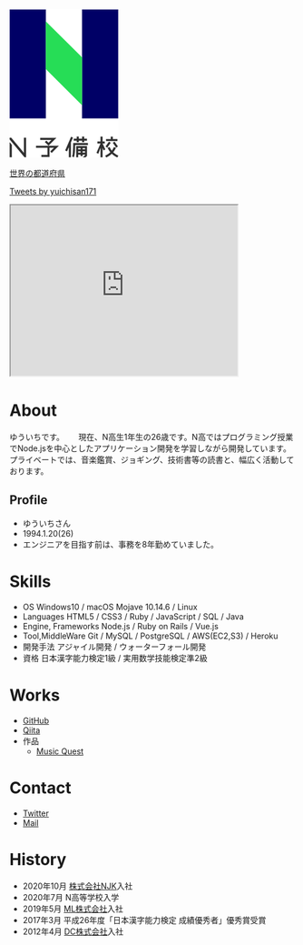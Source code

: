 ![N予備校ロゴ](478b4cf1-private.png)

<script type="application/javascript" src="https://embed.nicovideo.jp/watch/sm9275801/script?w=640&h=360"></script><noscript><a href="https://www.nicovideo.jp/watch/sm9275801">世界の都道府県</a></noscript>

<a class="twitter-timeline" data-width="400" data-height="600" data-theme="light" href="https://twitter.com/yuichisan171?ref_src=twsrc%5Etfw">Tweets by yuichisan171</a> <script async src="https://platform.twitter.com/widgets.js" charset="utf-8"></script>

<iframe src="https://www.openprocessing.org/sketch/1052903/embed/" width="400" height="300"></iframe>

# About
ゆういちです。　　
現在、N高生1年生の26歳です。N高ではプログラミング授業でNode.jsを中心としたアプリケーション開発を学習しながら開発しています。　　
プライベートでは、音楽鑑賞、ジョギング、技術書等の読書と、幅広く活動しております。　　

## Profile
- ゆういちさん  
- 1994.1.20(26)  
- エンジニアを目指す前は、事務を8年勤めていました。  

# Skills
- OS
  Windows10 / macOS Mojave 10.14.6 / Linux
- Languages
  HTML5 / CSS3 / Ruby / JavaScript / SQL / Java
- Engine, Frameworks
  Node.js / Ruby on Rails / Vue.js
- Tool,MiddleWare
  Git / MySQL / PostgreSQL / AWS(EC2,S3) / Heroku
- 開発手法
  アジャイル開発 / ウォーターフォール開発
- 資格
  日本漢字能力検定1級 / 実用数学技能検定準2級

# Works
- [GitHub](https://github.com/yuichisan171)
- [Qiita](https://qiita.com/yuichisan65)
- 作品
  - [Music Quest](https://musicquest.herokuapp.com/)

# Contact
- [Twitter](https://twitter.com/yuichisan171)
- [Mail](mailto:yuuichi_20n2100080@nnn.ed.jp)

# History
- 2020年10月 [株式会社NJK]()入社
- 2020年7月 N高等学校入学
- 2019年5月 [ML株式会社]()入社
- 2017年3月 平成26年度「日本漢字能力検定 成績優秀者」優秀賞受賞
- 2012年4月 [DC株式会社]()入社
